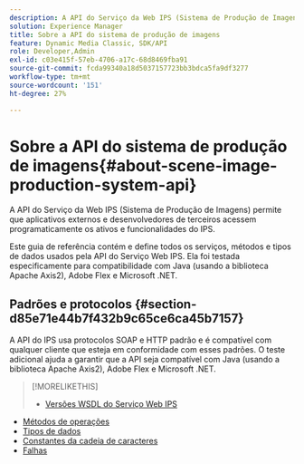 ```yaml
---
description: A API do Serviço da Web IPS (Sistema de Produção de Imagens) permite que aplicativos externos e desenvolvedores de terceiros acessem programaticamente os ativos e funcionalidades do IPS.
solution: Experience Manager
title: Sobre a API do sistema de produção de imagens
feature: Dynamic Media Classic, SDK/API
role: Developer,Admin
exl-id: c03e415f-57eb-4706-a17c-68d8469fba91
source-git-commit: fcda99340a18d5037157723bb3bdca5fa9df3277
workflow-type: tm+mt
source-wordcount: '151'
ht-degree: 27%

---
```


# Sobre a API do sistema de produção de imagens{#about-scene-image-production-system-api}

A API do Serviço da Web IPS (Sistema de Produção de Imagens) permite que aplicativos externos e desenvolvedores de terceiros acessem programaticamente os ativos e funcionalidades do IPS.

Este guia de referência contém e define todos os serviços, métodos e tipos de dados usados pela API do Serviço Web IPS. Ela foi testada especificamente para compatibilidade com Java (usando a biblioteca Apache Axis2), Adobe Flex e Microsoft .NET.

## Padrões e protocolos {#section-d85e71e44b7f432b9c65ce6ca45b7157}

A API do IPS usa protocolos SOAP e HTTP padrão e é compatível com qualquer cliente que esteja em conformidade com esses padrões. O teste adicional ajuda a garantir que a API seja compatível com Java (usando a biblioteca Apache Axis2), Adobe Flex e Microsoft .NET.

>[!MORELIKETHIS]
>
>* [Versões WSDL do Serviço Web IPS](c-wsdl-versions.md#concept-aff3e13f3b59486882260b5f2e962226)
* [Métodos de operações](operations/c-operations-intro/c-methods/c-methods.md)
* [Tipos de dados](types/c-data-types/c-data-types.md#concept-dcf2ce73ff334e22bc4c634e3a0a50a6)
* [Constantes da cadeia de caracteres](string-constants/c-string-constants/c-string-constants.md)
* [Falhas](faults/c-faults/c-faults.md#concept-28c5e495f39443ecab05384d8cf8ab6b)


